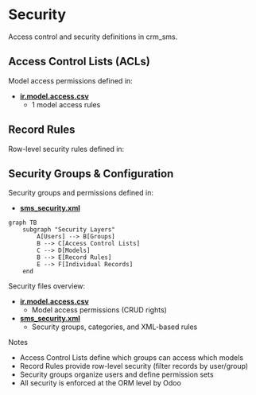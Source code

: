 # Security

Access control and security definitions in crm_sms.

## Access Control Lists (ACLs)

Model access permissions defined in:
- **[ir.model.access.csv](../crm_sms/security/ir.model.access.csv)**
  - 1 model access rules

## Record Rules

Row-level security rules defined in:

## Security Groups & Configuration

Security groups and permissions defined in:
- **[sms_security.xml](../crm_sms/security/sms_security.xml)**

```mermaid
graph TB
    subgraph "Security Layers"
        A[Users] --> B[Groups]
        B --> C[Access Control Lists]
        C --> D[Models]
        B --> E[Record Rules]
        E --> F[Individual Records]
    end
```

Security files overview:
- **[ir.model.access.csv](../crm_sms/security/ir.model.access.csv)**
  - Model access permissions (CRUD rights)
- **[sms_security.xml](../crm_sms/security/sms_security.xml)**
  - Security groups, categories, and XML-based rules

Notes
- Access Control Lists define which groups can access which models
- Record Rules provide row-level security (filter records by user/group)
- Security groups organize users and define permission sets
- All security is enforced at the ORM level by Odoo
